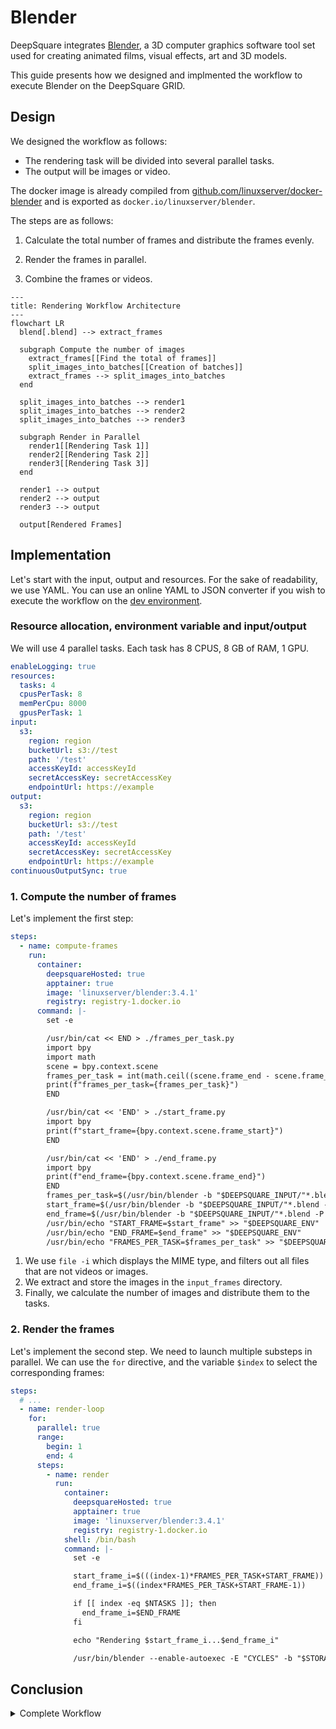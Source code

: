 # Blender

DeepSquare integrates [Blender](https://www.blender.org), a 3D computer graphics software tool set used for creating animated films, visual effects, art and 3D models.

This guide presents how we designed and implmented the workflow to execute Blender on the DeepSquare GRID.

## Design

We designed the workflow as follows:

- The rendering task will be divided into several parallel tasks.
- The output will be images or video.

The docker image is already compiled from [github.com/linuxserver/docker-blender](https://github.com/linuxserver/docker-blender) and is exported as `docker.io/linuxserver/blender`.

The steps are as follows:

1. Calculate the total number of frames and distribute the frames evenly.

2. Render the frames in parallel.

3. Combine the frames or videos.

```mermaid
---
title: Rendering Workflow Architecture
---
flowchart LR
  blend[.blend] --> extract_frames

  subgraph Compute the number of images
    extract_frames[[Find the total of frames]]
    split_images_into_batches[[Creation of batches]]
    extract_frames --> split_images_into_batches
  end

  split_images_into_batches --> render1
  split_images_into_batches --> render2
  split_images_into_batches --> render3

  subgraph Render in Parallel
    render1[[Rendering Task 1]]
    render2[[Rendering Task 2]]
    render3[[Rendering Task 3]]
  end

  render1 --> output
  render2 --> output
  render3 --> output

  output[Rendered Frames]
```

## Implementation

Let's start with the input, output and resources. For the sake of readability, we use YAML. You can use an online YAML to JSON converter if you wish to execute the workflow on the [dev environment](https://app.deepsquare.run/sandbox).

### Resource allocation, environment variable and input/output

We will use 4 parallel tasks. Each task has 8 CPUS, 8 GB of RAM, 1 GPU.

```yaml
enableLogging: true
resources:
  tasks: 4
  cpusPerTask: 8
  memPerCpu: 8000
  gpusPerTask: 1
input:
  s3:
    region: region
    bucketUrl: s3://test
    path: '/test'
    accessKeyId: accessKeyId
    secretAccessKey: secretAccessKey
    endpointUrl: https://example
output:
  s3:
    region: region
    bucketUrl: s3://test
    path: '/test'
    accessKeyId: accessKeyId
    secretAccessKey: secretAccessKey
    endpointUrl: https://example
continuousOutputSync: true
```

### 1. Compute the number of frames

Let's implement the first step:

```yaml
steps:
  - name: compute-frames
    run:
      container:
        deepsquareHosted: true
        apptainer: true
        image: 'linuxserver/blender:3.4.1'
        registry: registry-1.docker.io
      command: |-
        set -e

        /usr/bin/cat << END > ./frames_per_task.py
        import bpy
        import math
        scene = bpy.context.scene
        frames_per_task = int(math.ceil((scene.frame_end - scene.frame_start + 1)/float($NTASKS)))
        print(f"frames_per_task={frames_per_task}")
        END

        /usr/bin/cat << 'END' > ./start_frame.py
        import bpy
        print(f"start_frame={bpy.context.scene.frame_start}")
        END

        /usr/bin/cat << 'END' > ./end_frame.py
        import bpy
        print(f"end_frame={bpy.context.scene.frame_end}")
        END
        frames_per_task=$(/usr/bin/blender -b "$DEEPSQUARE_INPUT/"*.blend -P ./frames_per_task.py | sed -nr 's/frames_per_task=(.*)/\1/p')
        start_frame=$(/usr/bin/blender -b "$DEEPSQUARE_INPUT/"*.blend -P ./start_frame.py | sed -nr 's/start_frame=(.*)/\1/p')
        end_frame=$(/usr/bin/blender -b "$DEEPSQUARE_INPUT/"*.blend -P ./end_frame.py | sed -nr 's/end_frame=(.*)/\1/p')
        /usr/bin/echo "START_FRAME=$start_frame" >> "$DEEPSQUARE_ENV"
        /usr/bin/echo "END_FRAME=$end_frame" >> "$DEEPSQUARE_ENV"
        /usr/bin/echo "FRAMES_PER_TASK=$frames_per_task" >> "$DEEPSQUARE_ENV"
```

1. We use `file -i` which displays the MIME type, and filters out all files that are not videos or images.
2. We extract and store the images in the `input_frames` directory.
3. Finally, we calculate the number of images and distribute them to the tasks.

### 2. Render the frames

Let's implement the second step. We need to launch multiple substeps in parallel. We can use the `for` directive, and the variable `$index` to select the corresponding frames:

```yaml
steps:
  # ...
  - name: render-loop
    for:
      parallel: true
      range:
        begin: 1
        end: 4
      steps:
        - name: render
          run:
            container:
              deepsquareHosted: true
              apptainer: true
              image: 'linuxserver/blender:3.4.1'
              registry: registry-1.docker.io
            shell: /bin/bash
            command: |-
              set -e

              start_frame_i=$(((index-1)*FRAMES_PER_TASK+START_FRAME))
              end_frame_i=$((index*FRAMES_PER_TASK+START_FRAME-1))

              if [[ index -eq $NTASKS ]]; then
                end_frame_i=$END_FRAME
              fi

              echo "Rendering $start_frame_i...$end_frame_i"

              /usr/bin/blender --enable-autoexec -E "CYCLES" -b "$STORAGE_PATH"/input/*.blend -F "OPEN_EXR" -o "$DEEPSQUARE_OUTPUT/frame_#####" -s "$start_frame_i" -e "$end_frame_i" -a -- --cycles-print-stats --cycles-device OPTIX
```

## Conclusion

<details>

<summary>Complete Workflow</summary>

```yaml
enableLogging: true
resources:
  tasks: 4
  cpusPerTask: 8
  memPerCpu: 8000
  gpusPerTask: 1
input:
  s3:
    region: region
    bucketUrl: s3://test
    path: '/test'
    accessKeyId: accessKeyId
    secretAccessKey: secretAccessKey
    endpointUrl: https://example
output:
  s3:
    region: region
    bucketUrl: s3://test
    path: '/test'
    accessKeyId: accessKeyId
    secretAccessKey: secretAccessKey
    endpointUrl: https://example
continuousOutputSync: true
steps:
  - name: compute-frames
    run:
      container:
        deepsquareHosted: true
        apptainer: true
        image: 'linuxserver/blender:3.4.1'
        registry: registry-1.docker.io
      command: |-
        set -e

        /usr/bin/cat << END > ./frames_per_task.py
        import bpy
        import math
        scene = bpy.context.scene
        frames_per_task = int(math.ceil((scene.frame_end - scene.frame_start + 1)/float($NTASKS)))
        print(f"frames_per_task={frames_per_task}")
        END

        /usr/bin/cat << 'END' > ./start_frame.py
        import bpy
        print(f"start_frame={bpy.context.scene.frame_start}")
        END

        /usr/bin/cat << 'END' > ./end_frame.py
        import bpy
        print(f"end_frame={bpy.context.scene.frame_end}")
        END
        frames_per_task=$(/usr/bin/blender -b "$DEEPSQUARE_INPUT/"*.blend -P ./frames_per_task.py | sed -nr 's/frames_per_task=(.*)/\1/p')
        start_frame=$(/usr/bin/blender -b "$DEEPSQUARE_INPUT/"*.blend -P ./start_frame.py | sed -nr 's/start_frame=(.*)/\1/p')
        end_frame=$(/usr/bin/blender -b "$DEEPSQUARE_INPUT/"*.blend -P ./end_frame.py | sed -nr 's/end_frame=(.*)/\1/p')
        /usr/bin/echo "START_FRAME=$start_frame" >> "$DEEPSQUARE_ENV"
        /usr/bin/echo "END_FRAME=$end_frame" >> "$DEEPSQUARE_ENV"
        /usr/bin/echo "FRAMES_PER_TASK=$frames_per_task" >> "$DEEPSQUARE_ENV"
  - name: render-loop
    for:
      parallel: true
      range:
        begin: 1
        end: 4
      steps:
        - name: render
          run:
            container:
              deepsquareHosted: true
              apptainer: true
              image: 'linuxserver/blender:3.4.1'
              registry: registry-1.docker.io
            shell: /bin/bash
            command: |-
              set -e

              start_frame_i=$(((index-1)*FRAMES_PER_TASK+START_FRAME))
              end_frame_i=$((index*FRAMES_PER_TASK+START_FRAME-1))

              if [[ index -eq $NTASKS ]]; then
                end_frame_i=$END_FRAME
              fi

              echo "Rendering $start_frame_i...$end_frame_i"

              /usr/bin/blender --enable-autoexec -E "CYCLES" -b "$STORAGE_PATH"/input/*.blend -F "OPEN_EXR" -o "$DEEPSQUARE_OUTPUT/frame_#####" -s "$start_frame_i" -e "$end_frame_i" -a -- --cycles-print-stats --cycles-device OPTIX
```

</details>
